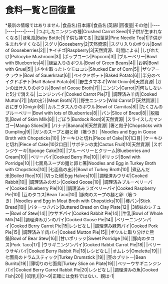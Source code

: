 <!-- title 食料一覧と回復量 -->
<!-- update 2025-02-02 22:00 -->
<!-- license なし(自由に利用可能) -->

# 食料一覧と回復量

\*最新の情報ではありません
|食品名(日本語)|食品名(英語)|回復量|その他|
|----|----|----|----|
|つぶしたニンジンの種|Crushed Carrot Seed|1|子供が生まれなくなる|
|ほ乳瓶|Baby Bottle|1|子供も持てる|
|松葉茶|Pine Needle Tea|1|子供が生まれやすくなる|
|スグリ|Gooseberry|2|天然資源|
|スグリ入りのボウル|Bowl of Gooseberries|2||
|キイチゴ|Raspberry|3|天然資源、時間による|
|しびれたけ|Psilocybe Mushroom|3||
|ポップコーン|Popcorn|3||
|ブルーベリー|Bowl with Blueberries|4||
|緑豆入りのボウル|Bowl of Green Beans|4||
|お粥|Bowl with Gruel|5||
|さやを取ったトウモロコシ|Shucked Ear of Corn|5||
|ザウアークラウト|Bowl of Sauerkraut|6||
|ベイクドポテト|Baked Potato|6||
|半分のベイクドポテト|Half Baked Potato|6||
|野生タマネギ|Wild Onion|6|天然資源|
|ガンの出汁入りのボウル|Bowl of Goose Broth|7||
|ニンジン|Carrot|7|何もしないと5分で消える|
|ニンジンパイ|Cooked Carrot Pie|7||
|調理済み羊肉|Cooked Mutton|7||
|肉の出汁|Meat Broth|7||
|野生ニンジン|Wild Carrot|7|天然資源|
|おにぎり|Onigiri|8||
|カルニタス入りのボウル|Bowl of Carnitas|8||
|たくさんのブルーベリー|Bowl with lots of Blueberries|8||
|パン|Slice of Bread|8||
|脱脂乳|Bowl of Skim Milk|8||
|ごぼう|Burdock Root|9|天然資源|
|スライスしたマンゴー|Mango Slices|9||
|バナナ|Banana|9|天然資源|
|箸と餃子|Chopsticks with Dumpling|9||
|ガンのスープと麺と卵（箸つき）|Noodles and Egg in Goose Broth with Chopsticks|10||
|ケーキひと切れ|Piece of Cake|10|1口目|
|ケーキひと切れ|Piece of Cake|10|2口目|
|サボテンの実|Cactus Fruit|10|天然資源|
|スポンジケーキ|Sponge Cake|10||
|ブルーベリーとクリーム|Blueberries and Cream|10||
|ベリーパイ|Cooked Berry Pie|10||
|ポリッジ|Bowl with Porridge|10||
|七面鳥スープの麺と卵と箸|Noodles and Egg in Turkey Broth with Chopsticks|10||
|七面鳥の出汁|Bowl of Turkey Broth|10||
|煮込んだ米|Boiled Rice|10||
|切った卵|Egg Halves|10||
|調理済みウサギ|Cooked Rabbit|10||
|調理済みのガン|Cooked Goose|10||
|調理済みブルーベリーパイ|Cooked Blueberry Pie|10||
|調理済みラズベリーパイ|Cooked Raspberry Pie|10||
|豆のタコス|Bean Taco|10||
|豚肉のスープの麺と卵（箸つき）|Noodles and Egg in Meat Broth with Chopsticks|10||
|棒パン|Stick Bread|10||
|バターつきパン|Buttered Bread on Clay Plate|12||
|3姉妹のシチュー|Bowl of Stew|14||
|ウサギパイ|Cooked Rabbit Pie|14||
|牛乳|Bowl of Whole Milk|14||
|調理済みガンのパイ|Cooked Goose Pie|14||
|ベリーニンジンパイ|Cooked Berry Carrot Pie|15|レシピなし|
|調理済み豚肉パイ|Cooked Pork Pie|15||
|調理済み羊肉パイ|Cooked Mutton Pie|15||
|ボウルに取り分けた熊鍋|Bowl of Bear Stew|16||
|甘いポリッジ|Sweet Porridge |16||
|豚肉のタコス|Pork Taco|17||
|ウサギニンジンパイ|Cooked Rabbit Carrot Pie|18||
|ベリーウサギパイ|Cooked Berry Rabbit Pie|18|レシピなし|
|オムレツ|Omelette|19||
|七面鳥のドラムスティック|Turkey Drumstick |19||
|豆のブリトー|Bean Burrito|19||
|薄切りの七面鳥|Turkey Slice on Plate|19||
|ベリーウサギニンジンパイ|Cooked Berry Carrot Rabbit Pie|20|レシピなし|
|調理済みの魚|Cooked Fish|20||
|(母乳)||0〜9|正確には食料ではない、親は-1|
